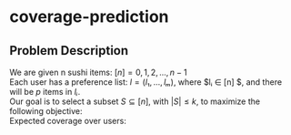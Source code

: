 # coverage-prediction

## Problem Description
We are given n sushi items: $[n] = {0, 1, 2, ..., n−1}$   
Each user has a preference list: $l = (l₁, ..., lₘ)$, where $lᵢ ∈ [n] $, and there will be $p$ items in $lᵢ$.   
Our goal is to select a subset $S ⊆ [n]$, with $|S| ≤ k$, to maximize the following objective:    
Expected coverage over users: 



